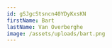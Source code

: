 ```yaml
---
id: gSJgcStsncn40YDyKxsKN
firstName: Bart
lastName: Van Overberghe
image: /assets/uploads/bart.png
---
```

